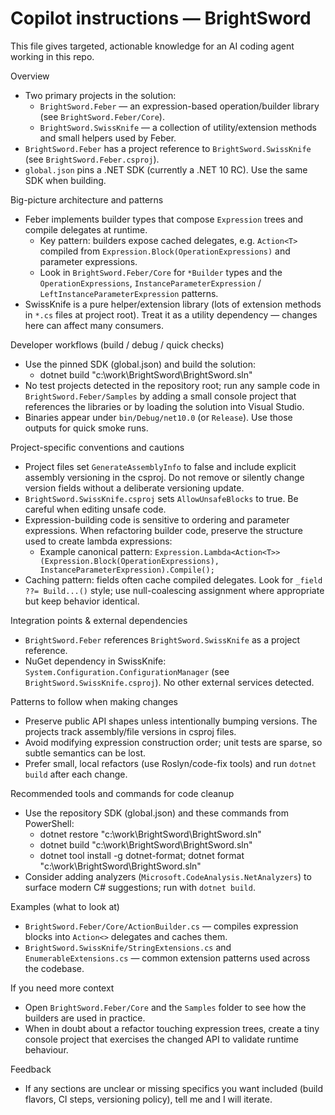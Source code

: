 # Copilot instructions — BrightSword

This file gives targeted, actionable knowledge for an AI coding agent working in this repo.

Overview
- Two primary projects in the solution:
  - `BrightSword.Feber` — an expression-based operation/builder library (see `BrightSword.Feber/Core`).
  - `BrightSword.SwissKnife` — a collection of utility/extension methods and small helpers used by Feber.
- `BrightSword.Feber` has a project reference to `BrightSword.SwissKnife` (see `BrightSword.Feber.csproj`).
- `global.json` pins a .NET SDK (currently a .NET 10 RC). Use the same SDK when building.

Big-picture architecture and patterns
- Feber implements builder types that compose `Expression` trees and compile delegates at runtime.
  - Key pattern: builders expose cached delegates, e.g. `Action<T>` compiled from `Expression.Block(OperationExpressions)` and parameter expressions.
  - Look in `BrightSword.Feber/Core` for `*Builder` types and the `OperationExpressions`, `InstanceParameterExpression` / `LeftInstanceParameterExpression` patterns.
- SwissKnife is a pure helper/extension library (lots of extension methods in `*.cs` files at project root). Treat it as a utility dependency — changes here can affect many consumers.

Developer workflows (build / debug / quick checks)
- Use the pinned SDK (global.json) and build the solution:
  - dotnet build "c:\work\BrightSword\BrightSword.sln"
- No test projects detected in the repository root; run any sample code in `BrightSword.Feber/Samples` by adding a small console project that references the libraries or by loading the solution into Visual Studio.
- Binaries appear under `bin/Debug/net10.0` (or `Release`). Use those outputs for quick smoke runs.

Project-specific conventions and cautions
- Project files set `GenerateAssemblyInfo` to false and include explicit assembly versioning in the csproj. Do not remove or silently change version fields without a deliberate versioning update.
- `BrightSword.SwissKnife.csproj` sets `AllowUnsafeBlocks` to true. Be careful when editing unsafe code.
- Expression-building code is sensitive to ordering and parameter expressions. When refactoring builder code, preserve the structure used to create lambda expressions:
  - Example canonical pattern: `Expression.Lambda<Action<T>>(Expression.Block(OperationExpressions), InstanceParameterExpression).Compile();`
- Caching pattern: fields often cache compiled delegates. Look for `_field ??= Build...()` style; use null-coalescing assignment where appropriate but keep behavior identical.

Integration points & external dependencies
- `BrightSword.Feber` references `BrightSword.SwissKnife` as a project reference.
- NuGet dependency in SwissKnife: `System.Configuration.ConfigurationManager` (see `BrightSword.SwissKnife.csproj`). No other external services detected.

Patterns to follow when making changes
- Preserve public API shapes unless intentionally bumping versions. The projects track assembly/file versions in csproj files.
- Avoid modifying expression construction order; unit tests are sparse, so subtle semantics can be lost.
- Prefer small, local refactors (use Roslyn/code-fix tools) and run `dotnet build` after each change.

Recommended tools and commands for code cleanup
- Use the repository SDK (global.json) and these commands from PowerShell:
  - dotnet restore "c:\work\BrightSword\BrightSword.sln"
  - dotnet build "c:\work\BrightSword\BrightSword.sln"
  - dotnet tool install -g dotnet-format; dotnet format "c:\work\BrightSword\BrightSword.sln"
- Consider adding analyzers (`Microsoft.CodeAnalysis.NetAnalyzers`) to surface modern C# suggestions; run with `dotnet build`.

Examples (what to look at)
- `BrightSword.Feber/Core/ActionBuilder.cs` — compiles expression blocks into `Action<>` delegates and caches them.
- `BrightSword.SwissKnife/StringExtensions.cs` and `EnumerableExtensions.cs` — common extension patterns used across the codebase.

If you need more context
- Open `BrightSword.Feber/Core` and the `Samples` folder to see how the builders are used in practice.
- When in doubt about a refactor touching expression trees, create a tiny console project that exercises the changed API to validate runtime behaviour.

Feedback
- If any sections are unclear or missing specifics you want included (build flavors, CI steps, versioning policy), tell me and I will iterate.
